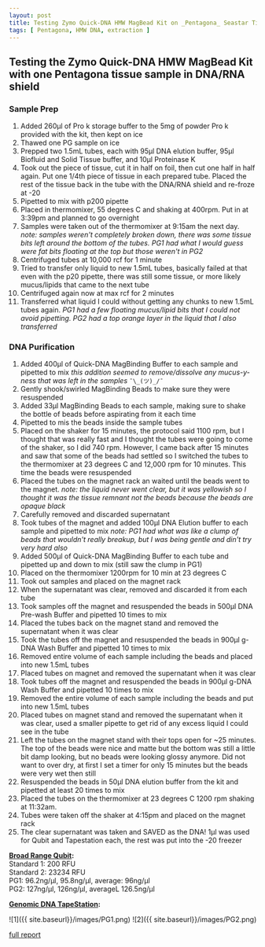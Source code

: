 ```yaml
---
layout: post
title: Testing Zymo Quick-DNA HMW MagBead Kit on _Pentagona_ Seastar Tissue
tags: [ Pentagona, HMW DNA, extraction ]
---
```


## Testing the Zymo Quick-DNA HMW MagBead Kit with one Pentagona tissue sample in DNA/RNA shield

### Sample Prep

1. Added 260µl of Pro k storage buffer to the 5mg of powder Pro k provided with the kit, then kept on ice
2. Thawed one PG sample on ice
3. Prepped two 1.5mL tubes, each with 95µl DNA elution buffer, 95µl Biofluid and Solid Tissue buffer, and 10µl Proteinase K
4. Took out the piece of tissue, cut it in half on foil, then cut one half in half again. Put one 1/4th piece of tissue in each prepared tube. Placed the rest of the tissue back in the tube with the DNA/RNA shield and re-froze at -20
5. Pipetted to mix with p200 pipette
6. Placed in thermomixer, 55 degrees C and shaking at 400rpm. Put in at 3:39pm and planned to go overnight
7. Samples were taken out of the thermomixer at 9:15am the next day. _note: samples weren't completely broken down, there was some tissue bits left around the bottom of the tubes. PG1 had what I would guess were fat bits floating at the top but those weren't in PG2_
8. Centrifuged tubes at 10,000 rcf for 1 minute
9. Tried to transfer only liquid to new 1.5mL tubes, basically failed at that even with the p20 pipette, there was still some tissue, or more likely mucus/lipids that came to the next tube
10. Centrifuged again now at max rcf for 2 minutes
11. Transferred what liquid I could without getting any chunks to new 1.5mL tubes again. _PG1 had a few floating mucus/lipid bits that I could not avoid pipetting. PG2 had a top orange layer in the liquid that I also transferred_

### DNA Purification

1. Added 400µl of Quick-DNA MagBinding Buffer to each sample and pipetted to mix _this addition seemed to remove/dissolve any mucus-y-ness that was left in the samples_ ``¯\_(ツ)_/¯``
2. Gently shook/swirled MagBinding Beads to make sure they were resuspended
3. Added 33µl MagBinding Beads to each sample, making sure to shake the bottle of beads before aspirating from it each time
4. Pipetted to mis the beads inside the sample tubes
5. Placed on the shaker for 15 minutes, the protocol said 1100 rpm, but I thought that was really fast and I thought the tubes were going to come of the shaker, so I did 740 rpm. However, I came back after 15 minutes and saw that some of the beads had settled so I switched the tubes to the thermomixer at 23 degrees C and 12,000 rpm for 10 minutes. This time the beads were resuspended
6. Placed the tubes on the magnet rack an waited until the beads went to the magnet. _note: the liquid never went clear, but it was yellowish so I thought it was the tissue remnant not the beads because the beads are opaque black_
7. Carefully removed and discarded supernatant
8. Took tubes of the magnet and added 100µl DNA Elution buffer to each sample and pipetted to mix _note: PG1 had what was like a clump of beads that wouldn't really breakup, but I was being gentle and din't try very hard also_
9. Added 500µl of Quick-DNA MagBinding Buffer to each tube and pipetted up and down to mix (still saw the clump in PG1)
10. Placed on the thermomixer 1200rpm for 10 min at 23 degrees C
11. Took out samples and placed on the magnet rack
12. When the supernatant was clear, removed and discarded it from each tube
13. Took samples off the magnet and resuspended the beads in 500µl DNA Pre-wash Buffer and pipetted 10 times to mix
14. Placed the tubes back on the magnet stand and removed the supernatant when it was clear
15. Took the tubes off the magnet and resuspended the beads in 900µl g-DNA Wash Buffer and pipetted 10 times to mix
16. Removed entire volume of each sample including the beads and placed into new 1.5mL tubes
17. Placed tubes on magnet and removed the supernatant when it was clear
18. Took tubes off the magnet and resuspended the beads in 900µl g-DNA Wash Buffer and pipetted 10 times to mix
19. Removed the entire volume of each sample including the beads and put into new 1.5mL tubes
20. Placed tubes on magnet stand and removed the supernatant when it was clear, used a smaller pipette to get rid of any excess liquid I could see in the tube
21. Left the tubes on the magnet stand with their tops open for ~25 minutes. The top of the beads were nice and matte but the bottom was still a little bit damp looking, but no beads were looking glossy anymore. Did not want to over dry, at first I set a timer for only 15 minutes but the beads were very wet then still
22. Resuspended the beads in 50µl DNA elution buffer from the kit and pipetted at least 20 times to mix
23. Placed the tubes on the thermomixer at 23 degrees C 1200 rpm shaking at 11:32am.
24. Tubes were taken off the shaker at 4:15pm and placed on the magnet rack
25. The clear supernatant was taken and SAVED as the DNA! 1µl was used for Qubit and Tapestation each, the rest was put into the -20 freezer

**[Broad Range Qubit](https://meschedl.github.io/MES_Puritz_Lab_Notebook/2019-03-02/Qubit-Protocol):**  
Standard 1: 200 RFU  
Standard 2: 23234 RFU  
PG1: 96.2ng/µl, 95.8ng/µl, average: 96ng/µl  
PG2: 127ng/µl, 126ng/µl, averageL 126.5ng/µl  

**[Genomic DNA TapeStation](https://meschedl.github.io/MESPutnam_Open_Lab_Notebook/DNA-Tapestation/):**

![1]({{ site.baseurl}}/images/PG1.png)
![2]({{ site.baseurl}}/images/PG2.png)

[full report](https://drive.google.com/open?id=1jnayNuCMkKhDe54QinA8zgJq_dhhz5c2)

